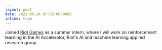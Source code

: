 ```yaml
---
layout: post
date: 2022-05-24 07:59:00-0400
inline: true
---
```


Joined [Riot Games](https://www.riotgames.com/) as a summer intern, where I will work
on reinforcement learning in the AI Accelerator, Riot's AI and machine learning applied research group.
